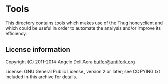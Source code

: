 # Tools

This directory contains tools which makes use of the Thug honeyclient
and which could be useful in order to automate the analysis and/or
improve its efficiency.

## License information

Copyright (C) 2011-2014 Angelo Dell'Aera <buffer@antifork.org>

License: GNU General Public License, version 2 or later; see COPYING.txt
         included in this archive for details.
